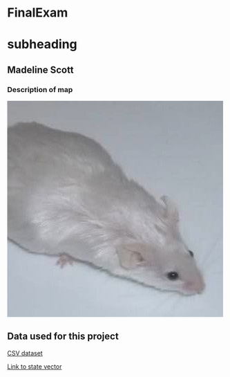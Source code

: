# FinalExam


<html lang="en">
<head>
    <meta charset="UTF-8">
    <meta name="viewport" content="width=device-width, initial-scale=1.0">
    <title>Final exam</title>
</head>
<body>
<h1>subheading</h1>
<h2>Madeline Scott</h2>
<h3>Description of map </h3>
<!-- Your map goes here -->
<a href="./maps/moose.png">
    <img src="./maps/moose.png" alt="my map" width='500px'>
    </a>

<!-- Link to your shapefile in Github and you CSV -->
<h2>Data used for this project</h2>
    <a href="./maps/bite.csv"> CSV dataset </a>
    <p></p>
    <a href="https://github.com/mscott2000/finalexampractice/blob/main/state.geojson"> Link to state vector </a>